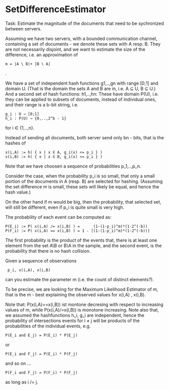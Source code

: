 SetDifferenceEstimator
======================

Task: Estimate the magnitude of the documents that need to be sychronized between servers.

Assuming we have two servers, with a bounded communication channel, containing a set of documents - we denote these sets with A resp. B. They are not necessarily disjoint, and we want to estimate the size of the difference, i.e. an approximation of

    m = |A \ B|+ |B \ A|
.

We have a set of independent hash functions g1,..,gn with range [0;1] and domain U. (That is the domain the sets A and B are in, i.e. A ⊆ U, B ⊆ U.) And a second set of hash functions: h1,..,hn: These have domain P(U), i.e. they can be applied to subsets of documents, instead of individual ones, and their range is a b-bit string, i.e.


    g_i : U → [0;1]
    h_i : P(U) → {0,..,2^b - 1}


for i ∈ {1,..,n}.

Instead of sending all documents, both server send only bn - bits, that is the hashes of

    x(i,A) := h( { x | x ∈ A, g_i(x) <= p_i } )
    x(i,B) := h( { x | x ∈ B, g_i(x) <= p_i } )

Note that we have choosen a sequence of probabilities p_1,..,p_n.

Consider the case, when the probability p_i is so small, that only a small portion of the documents in A (resp. B) are selected for hashing. (Assuming the set difference m is small, these sets will likely be equal, and hence the hash value.)

On the other hand if m would be big, then the probability, that selected set, will still be different, even if p_i is quite small is very high.

The probability of each event can be computed as:

    P(E_i) := P( x(i,A) /= x(i,B) ) =      (1-(1-p_i)^m)*(1-2^(-b))
    P(F_i) := P( x(i,A) == x(i,B) ) = 1 - [(1-(1-p_i)^m)*(1-2^(-b))]

The first probability is the product of the events that, there is at least one element from the set A\B or B\A in the sample, and the second event, is the probability that there is no hash collision.

Given a sequence of observations

     p_i, x(i,A), x(i,B)

can you estimate the parameter m (i.e. the count of distinct elements?).

To be precise, we are looking for the Maximum Likelihood Estimator of m, that is the m - best explaining the observed values for x(i,A) , x(i,B).

Note that: P(x(i,A)==x(i,B)) ist montone decresing with respect to increasing values of m, while P(x(i,A)/=x(i,B)) is monotone increasing. Note also that, we assumed the hashfunctions h_i, g_i are independent, hence the probability of intersections events for i ≠ j  will be products of the probabilities of the individual events, e.g.

    P(E_i and E_j) = P(E_i) * P(E_j) 
or

    P(E_i and F_j) = P(E_i) * P(F_j) 
and so on ...

    P(F_i and F_j) = P(F_i) * P(F_j) 
as long as i /= j.














